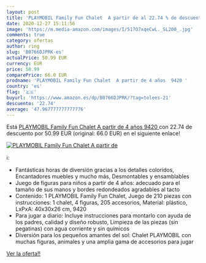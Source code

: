 ```yaml
---
layout: post
title: 'PLAYMOBIL Family Fun Chalet  A partir de al 22.74 % de descuento'
date: 2020-12-27 15:11:56
image: 'https://m.media-amazon.com/images/I/517O7xqeCwL._SL200_.jpg'
comments: true
category: ofertas
author: ring
slug: 'B0766DJPRK-es'
actualPrice: 50.99 EUR
currency: EUR
price: 50.99
comparePrice: 66.0 EUR
prodname: 'PLAYMOBIL Family Fun Chalet  A partir de 4 años  9420 '
country: 'es'
flag: '🇪🇸'
buyurl: 'https://www.amazon.es/dp/B0766DJPRK/?tag=tolees-21'
descuento: '22.74'
average: '47.967777777777776'
---
```


Está [PLAYMOBIL Family Fun Chalet  A partir de 4 años  9420 ](https://www.amazon.es/dp/B0766DJPRK/?tag=tolees-21) con 22.74 de descuento por 50.99 EUR (original: 66.0 EUR) en el siguiente enlace!

[![PLAYMOBIL Family Fun Chalet  A partir de](https://m.media-amazon.com/images/I/517O7xqeCwL._SL200_.jpg)](https://www.amazon.es/dp/B0766DJPRK/?tag=tolees-21)

ℹ️:

- Fantásticas horas de diversión gracias a los detalles coloridos, Encantadores muebles y mucho más, Desmontables y ensamblables
- Juego de figuras para niños a partir de 4 años: adecuado para el tamaño de sus manos y bordes redondeados agradables al tacto
- Contenido: 1 PLAYMOBIL Family Fun Chalet, Juego de 210 piezas con instrucciones: 1 chalet, 4 figuras, 205 accesorios, Material: plástico, LxPxA: 40x30x26 cm, 9420
- Para jugar a diario: Incluye instrucciones para montarlo con ayuda de los padres, calidad y diseño robusto, Limpieza de las piezas (sin pegatinas) con agua corriente y sin químicos
- Diversión para los pequeños amantes del sol: Chalet PLAYMOBIL con muchas figuras, animales y una amplia gama de accesorios para jugar

[Ver la oferta!!](https://www.amazon.es/dp/B0766DJPRK/?tag=tolees-21)
